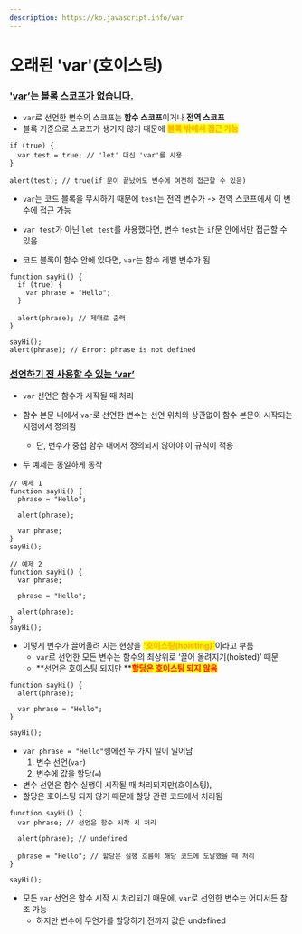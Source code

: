 ```yaml
---
description: https://ko.javascript.info/var
---
```


# 오래된 'var'(호이스팅)

### ['var’는 블록 스코프가 없습니다.](https://ko.javascript.info/var#ref-2046)

* `var`로 선언한 변수의 스코프는 **함수 스코프**이거나 **전역 스코프**
* 블록 기준으로 스코프가 생기지 않기 때문에 <mark style="color:orange;">**블록 밖에서 접근 가능**</mark>



```
if (true) {
  var test = true; // 'let' 대신 'var'를 사용 
}

alert(test); // true(if 문이 끝났어도 변수에 여전히 접근할 수 있음)
```

* `var`는 코드 블록을 무시하기 때문에 `test`는 전역 변수가  -> 전역 스코프에서 이 변수에 접근 가능 &#x20;
* `var test`가 아닌 `let test`를 사용했다면, 변수 `test`는 `if`문 안에서만 접근할 수 있음



* 코드 블록이 함수 안에 있다면, `var`는 함수 레벨 변수가 됨&#x20;

```
function sayHi() {
  if (true) {
    var phrase = "Hello";
  }

  alert(phrase); // 제대로 출력
}

sayHi();
alert(phrase); // Error: phrase is not defined
```

&#x20;

### [선언하기 전 사용할 수 있는 ‘var’](https://ko.javascript.info/var#ref-2048)

* `var` 선언은 함수가 시작될 때 처리
* 함수 본문 내에서 `var`로 선언한 변수는 선언 위치와 상관없이 함수 본문이 시작되는 지점에서 정의됨 &#x20;
  * 단, 변수가 중첩 함수 내에서 정의되지 않아야 이 규칙이 적용



* 두 예제는 동일하게 동작  &#x20;

```
// 예제 1
function sayHi() {
  phrase = "Hello";

  alert(phrase);

  var phrase;
}
sayHi();

// 예제 2 
function sayHi() {
  var phrase;

  phrase = "Hello";

  alert(phrase);
}
sayHi();
```



* 이렇게 변수가 끌어올려 지는 현상을 <mark style="color:orange;">**'호이스팅(hoisting)'**</mark>이라고 부름&#x20;
  * `var`로 선언한 모든 변수는 함수의 최상위로 ‘끌어 올려지기(hoisted)’ 때문
  * **선언은 호이스팅 되지만 **<mark style="color:red;">**할당은 호이스팅 되지 않음**</mark> &#x20;

```
function sayHi() {
  alert(phrase);

  var phrase = "Hello";
}

sayHi();
```

* `var phrase = "Hello"`행에선 두 가지 일이 일어남 &#x20;
  1. 변수 선언(`var`)
  2. 변수에 값을 할당(`=`)
* 변수 선언은 함수 실행이 시작될 때 처리되지만(호이스팅),
* 할당은 호이스팅 되지 않기 때문에 할당 관련 코드에서 처리됨

```
function sayHi() {
  var phrase; // 선언은 함수 시작 시 처리 

  alert(phrase); // undefined

  phrase = "Hello"; // 할당은 실행 흐름이 해당 코드에 도달했을 때 처리 
}

sayHi();
```

* &#x20;모든 `var` 선언은 함수 시작 시 처리되기 때문에, `var`로 선언한 변수는 어디서든 참조 가능 &#x20;
  * 하지만 변수에 무언가를 할당하기 전까지 값은 undefined
